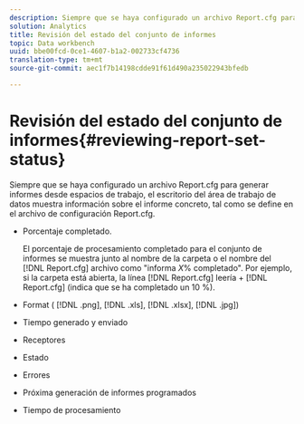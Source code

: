 ```yaml
---
description: Siempre que se haya configurado un archivo Report.cfg para generar informes desde espacios de trabajo, el escritorio del área de trabajo de datos muestra información sobre el informe concreto, tal como se define en el archivo de configuración Report.cfg.
solution: Analytics
title: Revisión del estado del conjunto de informes
topic: Data workbench
uuid: bbe00fcd-0ce1-4607-b1a2-002733cf4736
translation-type: tm+mt
source-git-commit: aec1f7b14198cdde91f61d490a235022943bfedb

---
```



# Revisión del estado del conjunto de informes{#reviewing-report-set-status}

Siempre que se haya configurado un archivo Report.cfg para generar informes desde espacios de trabajo, el escritorio del área de trabajo de datos muestra información sobre el informe concreto, tal como se define en el archivo de configuración Report.cfg.

* Porcentaje completado.

   El porcentaje de procesamiento completado para el conjunto de informes se muestra junto al nombre de la carpeta o el nombre del [!DNL Report.cfg] archivo como &quot;informa *X*% completado&quot;. Por ejemplo, si la carpeta está abierta, la línea [!DNL Report.cfg] leería + [!DNL Report.cfg] (indica que se ha completado un 10 %).
* Format ( [!DNL .png], [!DNL .xls], [!DNL .xlsx], [!DNL .jpg])

* Tiempo generado y enviado
* Receptores
* Estado
* Errores
* Próxima generación de informes programados
* Tiempo de procesamiento

